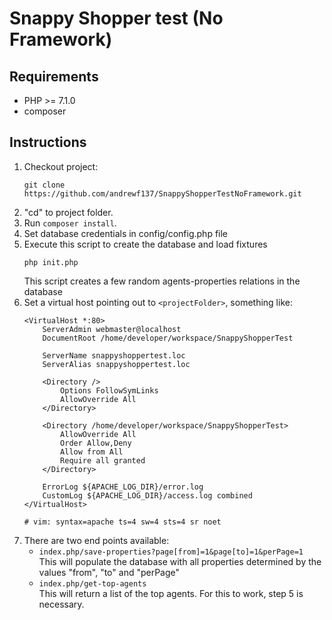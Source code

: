 # Snappy Shopper test  (No Framework)

## Requirements
* PHP >= 7.1.0
* composer

## Instructions

1. Checkout project:
    ```
    git clone https://github.com/andrewf137/SnappyShopperTestNoFramework.git
    ```
2. "cd" to project folder.
3. Run `composer install`.
4. Set database credentials in config/config.php file 
5. Execute this script to create the database and load fixtures
    ```
    php init.php
    ```
   This script creates a few random agents-properties relations in the database 
6. Set a virtual host pointing out to `<projectFolder>`, something like:
    ```
    <VirtualHost *:80>
        ServerAdmin webmaster@localhost
        DocumentRoot /home/developer/workspace/SnappyShopperTest
    
        ServerName snappyshoppertest.loc
        ServerAlias snappyshoppertest.loc
    
        <Directory />
            Options FollowSymLinks
            AllowOverride All
        </Directory>
    
        <Directory /home/developer/workspace/SnappyShopperTest>
            AllowOverride All
            Order Allow,Deny
            Allow from All
            Require all granted
        </Directory>
    
        ErrorLog ${APACHE_LOG_DIR}/error.log
        CustomLog ${APACHE_LOG_DIR}/access.log combined
    </VirtualHost>
    
    # vim: syntax=apache ts=4 sw=4 sts=4 sr noet
    ```
7. There are two end points available:
   * `index.php/save-properties?page[from]=1&page[to]=1&perPage=1`  
      This will populate the database with all properties determined by the values "from", "to" and "perPage"
   * `index.php/get-top-agents`  
      This will return a list of the top agents. For this to work, step 5 is necessary.